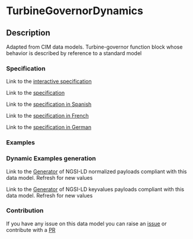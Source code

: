 # TurbineGovernorDynamics

## Description 

Adapted from CIM data models. Turbine-governor function block whose behavior is described by reference to a standard model
### Specification

Link to the [interactive specification](https://swagger.lab.fiware.org/?url=https://smart-data-models.github.io/dataModel.EnergyCIM/TurbineGovernorDynamics/swagger.yaml)

Link to the [specification](https://smart-data-models.github.io/dataModel.EnergyCIM/TurbineGovernorDynamics/doc/spec.md)

Link to the [specification in Spanish](https://smart-data-models.github.io/dataModel.EnergyCIM/TurbineGovernorDynamics/doc/spec_ES.md)

Link to the [specification in French](https://smart-data-models.github.io/dataModel.EnergyCIM/TurbineGovernorDynamics/doc/spec_FR.md)

Link to the [specification in German](https://smart-data-models.github.io/dataModel.EnergyCIM/TurbineGovernorDynamics/doc/spec_DE.md)
### Examples
### Dynamic Examples generation

Link to the [Generator](https://smartdatamodels.org/extra/ngsi-ld_generator_v0.92.php?schemaUrl=https://raw.githubusercontent.com/smart-data-models/dataModel.EnergyCIM/master/TurbineGovernorDynamics/schema.json&email=info@smartdatamodels.org) of NGSI-LD normalized payloads compliant with this data model. Refresh for new values

Link to the [Generator](https://smartdatamodels.org/extra/ngsi-ld_generator_keyvalues_v0.92.php?schemaUrl=https://raw.githubusercontent.com/smart-data-models/dataModel.EnergyCIM/master/TurbineGovernorDynamics/schema.json&email=info@smartdatamodels.org) of NGSI-LD keyvalues payloads compliant with this data model. Refresh for new values
### Contribution

 If you have any issue on this data model you can raise an [issue](https://github.com/smart-data-models/dataModel.EnergyCIM/issues)  or contribute with a [PR](https://github.com/smart-data-models/dataModel.EnergyCIM/pulls)
